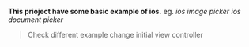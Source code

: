 **This prioject have some basic example of ios.**
eg. *ios image picker*
*ios document picker*

> Check different example change initial view controller
